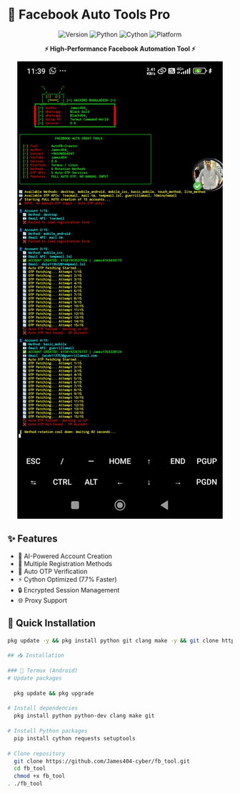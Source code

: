 # 🚀 Facebook Auto Tools Pro

<div align="center">

![Version](https://img.shields.io/badge/Version-2.0-blue.svg)
![Python](https://img.shields.io/badge/Python-3.12%2B-green.svg)
![Cython](https://img.shields.io/badge/Cython-Optimized-orange.svg)
![Platform](https://img.shields.io/badge/Platform-Termux-success.svg)

**⚡ High-Performance Facebook Automation Tool ⚡**

![Tool Demo](https://raw.githubusercontent.com/James404-cyber/fb_tool/main/img/Screenshot_2025-10-06-11-39-15-148_com.termux.jpg)

</div>

## ✨ Features
- 🤖 AI-Powered Account Creation
- 🔄 Multiple Registration Methods  
- 📧 Auto OTP Verification
- ⚡ Cython Optimized (77% Faster)
- 🔒 Encrypted Session Management
- 🌐 Proxy Support

## 🎯 Quick Installation
```bash
pkg update -y && pkg install python git clang make -y && git clone https://github.com/James404-cyber/fb_tool && cd fb_tool && chmod +x fb_tool && ./fb_tool

## 📥 Installation

### 🐧 Termux (Android)
# Update packages

  pkg update && pkg upgrade

# Install dependencies
  pkg install python python-dev clang make git

# Install Python packages
  pip install cython requests setuptools

# Clone repository
  git clone https://github.com/James404-cyber/fb_tool.git
  cd fb_tool
  chmod +x fb_tool
. ./fb_tool





